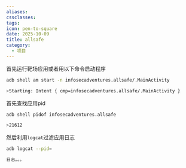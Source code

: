 ```yaml
---
aliases:
cssclasses:
tags:
icon: pen-to-square
date: 2025-10-09
title: allsafe
category:
  - 项目
---
```

首先运行靶场应用或者用以下命令启动程序
```bash
adb shell am start -n infosecadventures.allsafe/.MainActivity

>Starting: Intent { cmp=infosecadventures.allsafe/.MainActivity }
```
首先查找应用pid
```bash
adb shell pidof infosecadventures.allsafe

>21612
```
然后利用`logcat`过滤应用日志
```bash
adb logcat --pid=

日志。。。
```
